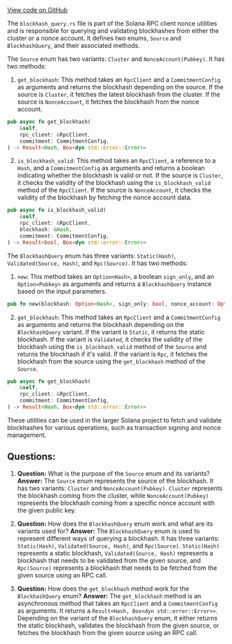 [View code on GitHub](https://github.com/solana-labs/solana/blob/master/rpc-client-nonce-utils/src/nonblocking/blockhash_query.rs)

The `blockhash_query.rs` file is part of the Solana RPC client nonce utilities and is responsible for querying and validating blockhashes from either the cluster or a nonce account. It defines two enums, `Source` and `BlockhashQuery`, and their associated methods.

The `Source` enum has two variants: `Cluster` and `NonceAccount(Pubkey)`. It has two methods:

1. `get_blockhash`: This method takes an `RpcClient` and a `CommitmentConfig` as arguments and returns the blockhash depending on the source. If the source is `Cluster`, it fetches the latest blockhash from the cluster. If the source is `NonceAccount`, it fetches the blockhash from the nonce account.

```rust
pub async fn get_blockhash(
    &self,
    rpc_client: &RpcClient,
    commitment: CommitmentConfig,
) -> Result<Hash, Box<dyn std::error::Error>>
```

2. `is_blockhash_valid`: This method takes an `RpcClient`, a reference to a `Hash`, and a `CommitmentConfig` as arguments and returns a boolean indicating whether the blockhash is valid or not. If the source is `Cluster`, it checks the validity of the blockhash using the `is_blockhash_valid` method of the `RpcClient`. If the source is `NonceAccount`, it checks the validity of the blockhash by fetching the nonce account data.

```rust
pub async fn is_blockhash_valid(
    &self,
    rpc_client: &RpcClient,
    blockhash: &Hash,
    commitment: CommitmentConfig,
) -> Result<bool, Box<dyn std::error::Error>>
```

The `BlockhashQuery` enum has three variants: `Static(Hash)`, `Validated(Source, Hash)`, and `Rpc(Source)`. It has two methods:

1. `new`: This method takes an `Option<Hash>`, a boolean `sign_only`, and an `Option<Pubkey>` as arguments and returns a `BlockhashQuery` instance based on the input parameters.

```rust
pub fn new(blockhash: Option<Hash>, sign_only: bool, nonce_account: Option<Pubkey>) -> Self
```

2. `get_blockhash`: This method takes an `RpcClient` and a `CommitmentConfig` as arguments and returns the blockhash depending on the `BlockhashQuery` variant. If the variant is `Static`, it returns the static blockhash. If the variant is `Validated`, it checks the validity of the blockhash using the `is_blockhash_valid` method of the `Source` and returns the blockhash if it's valid. If the variant is `Rpc`, it fetches the blockhash from the source using the `get_blockhash` method of the `Source`.

```rust
pub async fn get_blockhash(
    &self,
    rpc_client: &RpcClient,
    commitment: CommitmentConfig,
) -> Result<Hash, Box<dyn std::error::Error>>
```

These utilities can be used in the larger Solana project to fetch and validate blockhashes for various operations, such as transaction signing and nonce management.
## Questions: 
 1. **Question:** What is the purpose of the `Source` enum and its variants?
   **Answer:** The `Source` enum represents the source of the blockhash. It has two variants: `Cluster` and `NonceAccount(Pubkey)`. `Cluster` represents the blockhash coming from the cluster, while `NonceAccount(Pubkey)` represents the blockhash coming from a specific nonce account with the given public key.

2. **Question:** How does the `BlockhashQuery` enum work and what are its variants used for?
   **Answer:** The `BlockhashQuery` enum is used to represent different ways of querying a blockhash. It has three variants: `Static(Hash)`, `Validated(Source, Hash)`, and `Rpc(Source)`. `Static(Hash)` represents a static blockhash, `Validated(Source, Hash)` represents a blockhash that needs to be validated from the given source, and `Rpc(Source)` represents a blockhash that needs to be fetched from the given source using an RPC call.

3. **Question:** How does the `get_blockhash` method work for the `BlockhashQuery` enum?
   **Answer:** The `get_blockhash` method is an asynchronous method that takes an `RpcClient` and a `CommitmentConfig` as arguments. It returns a `Result<Hash, Box<dyn std::error::Error>>`. Depending on the variant of the `BlockhashQuery` enum, it either returns the static blockhash, validates the blockhash from the given source, or fetches the blockhash from the given source using an RPC call.